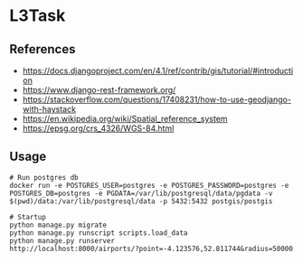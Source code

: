 # L3Task

## References

* https://docs.djangoproject.com/en/4.1/ref/contrib/gis/tutorial/#introduction
* https://www.django-rest-framework.org/
* https://stackoverflow.com/questions/17408231/how-to-use-geodjango-with-haystack
* https://en.wikipedia.org/wiki/Spatial_reference_system
* https://epsg.org/crs_4326/WGS-84.html

## Usage

```
# Run postgres db
docker run -e POSTGRES_USER=postgres -e POSTGRES_PASSWORD=postgres -e POSTGRES_DB=postgres -e PGDATA=/var/lib/postgresql/data/pgdata -v $(pwd)/data:/var/lib/postgresql/data -p 5432:5432 postgis/postgis
```

```
# Startup
python manage.py migrate
python manage.py runscript scripts.load_data
python manage.py runserver
http://localhost:8000/airports/?point=-4.123576,52.811744&radius=50000
```